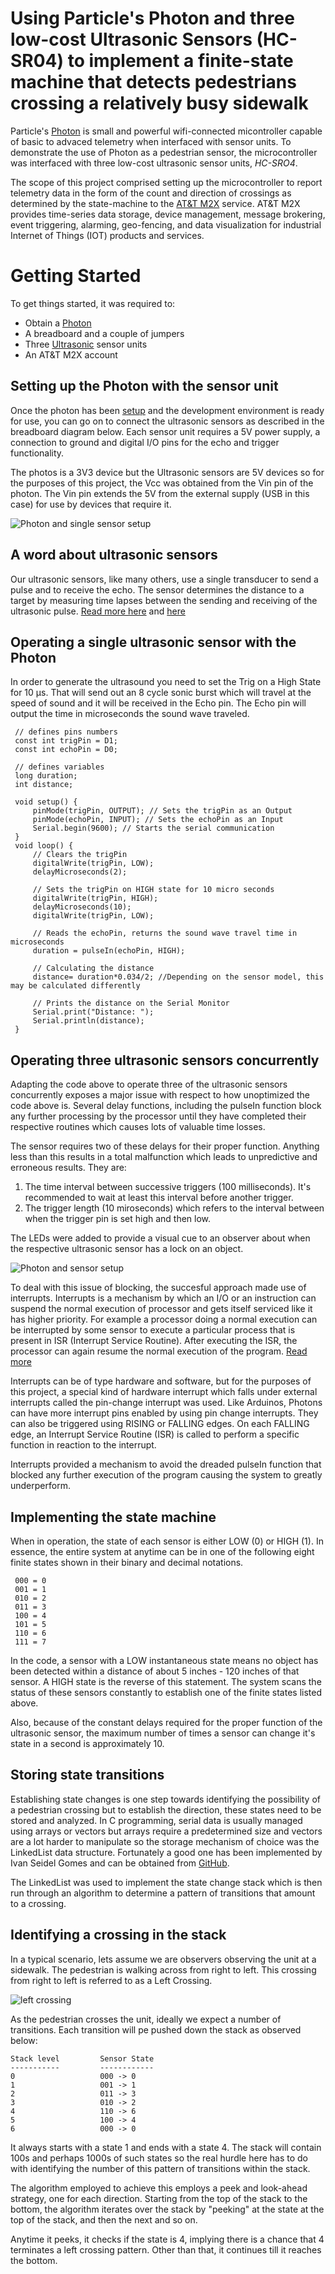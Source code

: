 # Using Particle's Photon and three low-cost Ultrasonic Sensors (HC-SR04) to implement a finite-state machine that detects pedestrians crossing a relatively busy sidewalk 

Particle's [Photon](https://www.particle.io/products/hardware/photon-wifi/) is small and powerful wifi-connected micontroller capable of basic to advaced telemetry when interfaced with sensor units. To demonstrate the use of Photon as a pedestrian sensor, the microcontroller was interfaced with three low-cost ultrasonic sensor units, _HC-SRO4_. 

The scope of this project comprised setting up the microcontroller to report telemetry data in the form of the count and direction of crossings as determined by the state-machine to the [AT&T M2X](https://m2x.att.com/) service. AT&T M2X provides time-series data storage, device management, message brokering, event triggering, alarming, geo-fencing, and data visualization for industrial Internet of Things (IOT) products and services.


# Getting Started
To get things started, it was required to:
 - Obtain a [Photon](https://www.particle.io/products/hardware/photon-wifi/)
 - A breadboard and a couple of jumpers
 - Three [Ultrasonic](https://www.robotshop.com/en/hc-sr04-ultra01-ultrasonic-range-finder.html) sensor units
 - An AT&T M2X account
 
 
## Setting up the Photon with the sensor unit
Once the photon has been [setup](https://docs.particle.io/guide/getting-started/start/photon/) and the development environment is ready for use, you can go on to connect the ultrasonic sensors as described in the breadboard diagram below. Each sensor unit requires a 5V power supply, a connection to ground and digital I/O pins for the echo and trigger functionality.

The photos is a 3V3 device but the Ultrasonic sensors are 5V devices so for the purposes of this project, the Vcc was obtained from the Vin pin of the photon. The Vin pin extends the 5V from the external supply (USB in this case) for use by devices that require it.


![Photon and single sensor setup](https://i.imgur.com/GgHCLG9.png)

## A word about ultrasonic sensors
Our ultrasonic sensors, like many others, use a single transducer to send a pulse and to receive the echo.  The sensor determines the distance to a target by measuring time lapses between the sending and receiving of the ultrasonic pulse. [Read more here](https://www.maxbotix.com/articles/how-ultrasonic-sensors-work.htm) and [here](https://howtomechatronics.com/tutorials/arduino/ultrasonic-sensor-hc-sr04/)

## Operating a single ultrasonic sensor with the Photon
In order to generate the ultrasound you need to set the Trig on a High State for 10 µs. That will send out an 8 cycle sonic burst which will travel at the speed of sound and it will be received in the Echo pin. The Echo pin will output the time in microseconds the sound wave traveled.


     // defines pins numbers
     const int trigPin = D1;
     const int echoPin = D0;
     
     // defines variables
     long duration;
     int distance;
     
     void setup() {
         pinMode(trigPin, OUTPUT); // Sets the trigPin as an Output
         pinMode(echoPin, INPUT); // Sets the echoPin as an Input
         Serial.begin(9600); // Starts the serial communication
     }
     void loop() {
         // Clears the trigPin
         digitalWrite(trigPin, LOW);
         delayMicroseconds(2);
         
         // Sets the trigPin on HIGH state for 10 micro seconds
         digitalWrite(trigPin, HIGH);
         delayMicroseconds(10);
         digitalWrite(trigPin, LOW);
         
         // Reads the echoPin, returns the sound wave travel time in microseconds
         duration = pulseIn(echoPin, HIGH);
         
         // Calculating the distance
         distance= duration*0.034/2; //Depending on the sensor model, this may be calculated differently
         
         // Prints the distance on the Serial Monitor
         Serial.print("Distance: ");
         Serial.println(distance);
     }


## Operating three ultrasonic sensors concurrently
Adapting the code above to operate three of the ultrasonic sensors concurrently exposes a major issue with respect to how unoptimized the code above is. Several delay functions, including the pulseIn function block any further processing by the processor until they have completed their respective routines which causes lots of valuable time losses.

The sensor requires two of these delays for their proper function. Anything less than this results in a total malfunction which leads to unpredictive and erroneous results. They are:
1. The time interval between successive triggers (100 milliseconds). It's recommended to wait at least this interval before another trigger. 
2. The trigger length (10 miroseconds) which refers to the interval between when the trigger pin is set high and then low.

The LEDs were added to provide a visual cue to an observer about when the respective ultrasonic sensor has a lock on an object.

![Photon and sensor setup](https://lh3.googleusercontent.com/mf_g8sRSLoaWhfDBYqEbg-dRGGpE-W3MlzlIgxlmZ5Hic7qnGjRUIKQMepZ2aLzIh772NVG6v_-Cz_pWPTNctCLFOO2ACTMGz5izfRg6wi3EqWesQdnkuuWYv3atFqh897MJTtOM7ZH1i1L-pcFSNHgmmLq6PssFRowYe43VES-IwUs-KfdiVZgbYdJaiVxdOJGZq86wss6LqUcKKo5SUGrqdrMFl66KlT-_ncWdDe1bQKY9fvnrVDqw5QIcY6dmCXde2hH5hGb3uoxbQ-vE8baIgLpo_E8LSb8i1LN3gMcovijrSBa2_iaTmbeiSW0B-A54dgdiweQMq3ae8Xe3OtROjxZwz4QJVyr0tukjco8J8Tx-Et0AH4M-SHznI8ceUv_8ESbhQxxyjku4xzbqhS1AOdwStFUJZXYZaVZJWDXY_jMHo2MmCw6gW4Svbkmal6ELuR8eG94nEEbRboqS4cPVvdb000g1Axe2fpo2Bj9Odunr_RFlYn2xBsTe7aNgsr8yFly6_WIlLZzgU70EtsSwfkSABilOiEh9nPJ6bKXeiTXvrU3kKpFdE6DZHp1BOTgzG_4Pd9qGiFKKBAFzwL0k5Q4cQJEaIM3UnWYP1IB4EijqD0WEPGyxRxaF_SNtWzVJJdjfRjKpcLVfrUpiDVVmztNA733e=w1241-h825-no)

To deal with this issue of blocking, the succesful approach made use of interrupts. Interrupts is a mechanism by which an I/O or an instruction can suspend the normal execution of processor and gets itself serviced like it has higher priority. For example a processor doing a normal execution can be interrupted by some sensor to execute a particular process that is present in ISR (Interrupt Service Routine). After executing the ISR, the processor can again resume the normal execution of the program. [Read more](https://circuitdigest.com/microcontroller-projects/arduino-interrupt-tutorial-with-examples)

Interrupts can be of type hardware and software, but for the purposes of this project, a special kind of hardware interrupt which falls under external interrupts called the pin-change interrupt was used. Like Arduinos, Photons can have more interrupt pins enabled by using pin change interrupts. They can also be triggered using RISING or FALLING edges. On each FALLING edge, an Interrupt Service Routine (ISR) is called to perform a specific function in reaction to the interrupt.

Interrupts provided a mechanism to avoid the dreaded pulseIn function that blocked any further execution of the program causing the system to greatly underperform. 

## Implementing the state machine
When in operation, the state of each sensor is either LOW (0) or HIGH (1). In essence, the entire system at anytime can be in one of the following eight finite states shown in their binary and decimal notations.


     000 = 0
     001 = 1
     010 = 2
     011 = 3
     100 = 4
     101 = 5
     110 = 6
     111 = 7


In the code, a sensor with a LOW instantaneous state means no object has been detected within a distance of about 5 inches - 120 inches of that sensor. A HIGH state is the reverse of this statement. The system scans the status of these sensors constantly to establish one of the finite states listed above.

Also, because of the constant delays required for the proper function of the ultrasonic sensor, the maximum number of times a sensor can change it's state in a second is approximately 10.

## Storing state transitions
Establishing state changes is one step towards identifying the possibility of a pedestrian crossing but to establish the direction, these states need to be stored and analyzed. In C programming, serial data is usually managed using arrays or vectors but arrays require a predetermined size and vectors are a lot harder to manipulate so the storage mechanism of choice was the LinkedList data structure. Fortunately a good one has been implemented by Ivan Seidel Gomes and can be obtained from [GitHub](https://github.com/ivanseidel/LinkedList/).

The LinkedList was used to implement the state change stack which is then run through an algorithm to determine a pattern of transitions that amount to a crossing.


## Identifying a crossing in the stack
In a typical scenario, lets assume we are observers observing the unit at a sidewalk. The pedestrian is walking across from right to left. This crossing from right to left is referred to as a Left Crossing.

![left crossing](https://lh3.googleusercontent.com/yjSN3VQN6j2ipOP_dxTKMwrqGbGQfYVMyM00OF1rf-c-cwV-9-LthvZg4RV3azaiBzuBUNqD89Lfqi1-LQKH3vwW5kjmpvxEZ-M99uo1_lJMMt1_kIqQvfajzkU3jDb4hW8vOEREJCNpm7rTSExqHL6J1zipj9bpPHZqVVXcCXLwufSzfOqhEmpbA0LZv9szrBHkV1ODrisyicaipTUL14Ga522agOhBwRCK6Iji5BSV39WxkmsFbVWE-v7W2EsyNMazKSbi-BwpT7TRl4QQel5Pa8QBY-0YsDSb7_m7j3M1atwwqVLsUqSARTRV5YA1KfnjPT9mCWSWEx1vwy1KIyyDPzY4uuP-7H4T5o0mUp042bblcZRqNPA0zFR0O8FhSKsQkZJSfNbX6o1TRUXB17uIb0O3U_Bf2FuFAjnWEpkmdG6ZnK4mhm9QVts03ufKZCAmCjYpopG7FWMJ3tv28fj0o1cnidTCctiLJcD2-SvXR6-v86YHaX8nof02xep02RnDw71oUk3cUzWNWfVOZULxtQZO3VPFHoWWFASq-rksIKcHma0r_1gDK2mdJOzipcXDis8m9Cef2Z_tOjCMJd56pk6WyNSCDXUC_xMMJrqVVllPG5D1XmoI_5GUaoh1lnfe21ASDz1x2cDOLpH732joeZfYm5FL=w800-h600-no)

As the pedestrian crosses the unit, ideally we expect a number of transitions. Each transition will pe pushed down the stack as observed below:

    Stack level         Sensor State
    -----------         ------------ 
    0                   000 -> 0
    1                   001 -> 1
    2                   011 -> 3
    3                   010 -> 2
    4                   110 -> 6
    5                   100 -> 4
    6                   000 -> 0

It always starts with a state 1 and ends with a state 4. The stack will contain 100s and perhaps 1000s of such states so the real hurdle here has to do with identifying the number of this pattern of transitions within the stack.

The algorithm employed to achieve this employs a peek and look-ahead strategy, one for each direction. Starting from the top of the stack to the bottom, the algorithm iterates over the stack by "peeking" at the state at the top of the stack, and then the next and so on. 

Anytime it peeks, it checks if the state is 4, implying there is a chance that 4 terminates a left crossing pattern. Other than that, it continues till it reaches the bottom. 

